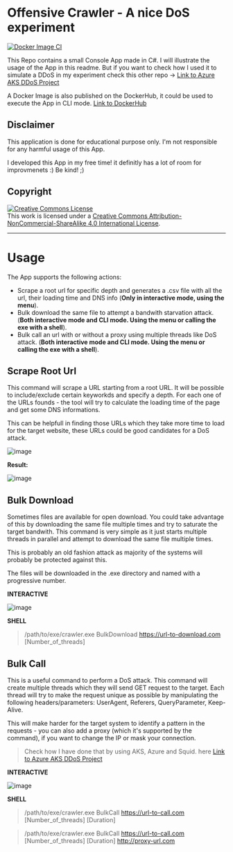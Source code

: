 # Offensive Crawler - A nice DoS experiment

[![Docker Image CI](https://github.com/alessiofilippin/Just-Another-Boring-Crawler/actions/workflows/docker-image.yml/badge.svg)](https://github.com/alessiofilippin/Just-Another-Boring-Crawler/actions/workflows/docker-image.yml)

This Repo contains a small Console App made in C#. I will illustrate the usage of the App in this readme. But if you want to check how I used it to simulate a DDoS in my experiment check this other repo -> [Link to Azure AKS DDoS Project](https://github.com/alessiofilippin/aks-ddos-experiment)

A Docker Image is also published on the DockerHub, it could be used to execute the App in CLI mode. [Link to DockerHub](https://hub.docker.com/repository/docker/alessiofilippin/just-another-boring-crawler-cli)

## Disclaimer

This application is done for educational purpose only. I'm not responsible for any harmful usage of this App.

I developed this App in my free time! it definitly has a lot of room for improvmenets :) Be kind! ;)

## Copyright

<a rel="license" href="http://creativecommons.org/licenses/by-nc-sa/4.0/"><img alt="Creative Commons License" style="border-width:0" src="https://i.creativecommons.org/l/by-nc-sa/4.0/88x31.png" /></a><br />This work is licensed under a <a rel="license" href="http://creativecommons.org/licenses/by-nc-sa/4.0/">Creative Commons Attribution-NonCommercial-ShareAlike 4.0 International License</a>.

<hr> 

# Usage

The App supports the following actions:

- Scrape a root url for specific depth and generates a .csv file with all the url, their loading time and DNS info (**Only in interactive mode, using the menu**).
- Bulk download the same file to attempt a bandwith starvation attack. (**Both interactive mode and CLI mode. Using the menu or calling the exe with a shell**).
- Bulk call an url with or without a proxy using multiple threads like DoS attack. (**Both interactive mode and CLI mode. Using the menu or calling the exe with a shell**).

## Scrape Root Url

This command will scrape a URL starting from a root URL. It will be possible to include/exclude certain keyworkds and specify a depth.
For each one of the URLs founds - the tool will try to calculate the loading time of the page and get some DNS informations.

This can be helpfull in finding those URLs which they take more time to load for the target website, these URLs could be good candidates for a DoS attack.

![image](https://user-images.githubusercontent.com/47082128/192241313-ce73e536-2f0f-49ae-be7f-b1d317dbd7c2.png)

**Result:**

![image](https://user-images.githubusercontent.com/47082128/192243717-4449289e-f8e7-4055-9e53-503dbf577589.png)

## Bulk Download

Sometimes files are available for open download. You could take advantage of this by downloading the same file multiple times and try to saturate the target bandwith.
This command is very simple as it just starts multiple threads in parallel and attempt to download the same file multiple times.

This is probably an old fashion attack as majority of the systems will probably be protected against this.

The files will be downloaded in the .exe directory and named with a progressive number.

**INTERACTIVE**

![image](https://user-images.githubusercontent.com/47082128/192243931-5918fee9-bb25-4cd1-b579-431eece33286.png)

**SHELL**

> /path/to/exe/crawler.exe BulkDownload https://url-to-download.com [Number_of_threads]

## Bulk Call

This is a useful command to perform a DoS attack. This command will create multiple threads which they will send GET request to the target.
Each thread will try to make the request unique as possible by manipulating the following headers/parameters: UserAgent, Referers, QueryParameter, Keep-Alive.

This will make harder for the target system to identify a pattern in the requests - you can also add a proxy (which it's supported by the command), if you want to change the IP or mask your connection.

> Check how I have done that by using AKS, Azure and Squid. here [Link to Azure AKS DDoS Project](https://github.com/alessiofilippin/aks-ddos-experiment)

**INTERACTIVE**

![image](https://user-images.githubusercontent.com/47082128/192244057-c97adc0a-382c-4bba-9bd8-36d2eda8e1c8.png)

**SHELL**

> /path/to/exe/crawler.exe BulkCall https://url-to-call.com [Number_of_threads] [Duration]

> /path/to/exe/crawler.exe BulkCall https://url-to-call.com [Number_of_threads] [Duration] http://proxy-url.com
